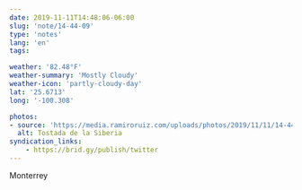```yaml
---
date: 2019-11-11T14:48:06-06:00
slug: 'note/14-44-09'
type: 'notes'
lang: 'en'
tags:

weather: '82.48°F'
weather-summary: 'Mostly Cloudy'
weather-icon: 'partly-cloudy-day'
lat: '25.6713'
long: '-100.308'

photos:
- source: 'https://media.ramiroruiz.com/uploads/photos/2019/11/11/14-44-09/tostada-de-la-siberia.jpeg'
  alt: Tostada de la Siberia
syndication_links:
    - https://brid.gy/publish/twitter
---
```

Monterrey